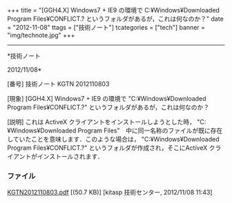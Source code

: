 ﻿+++
title = "[GGH4.X] Windows7 + IE9 の環境で C:¥Windows¥Downloaded Program Files¥CONFLICT.? というフォルダがあるが，これは何なのか？"
date = "2012-11-08"
ttags = ["技術ノート"]
tcategories = ["tech"]
banner = "img/technote.jpg"
+++

-----------------------------------------------------------------------------------------------------------------------------

*技術ノート

2012/11/08*


[番号]
技術ノート KGTN 2012110803

[現象]
[GGH4.X] Windows7 + IE9 の環境で "C:¥Windows¥Downloaded Program
Files¥CONFLICT.?" というフォルダがあるが，これは何なのか？

[説明]
これは ActiveX クライアントをインストールしようとした時，
"C:¥Windows¥Downloaded Program
Files"　中に同一名称のファイルが既に存在していたことを意味します．このような場合は，
"C:¥Windows¥Downloaded Program Files¥CONFLICT.?"
というフォルダが作成され，そこにActiveX
クライアントがインストールされます．


### ファイル





[KGTN2012110803.pdf](http://techreport.kitasp.net/attachments/download/1099/KGTN2012110803.pdf)
 [(50.7 KB)] [kitasp 技術センター, 2012/11/08
11:43]
